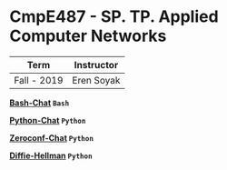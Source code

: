 # CmpE487 - SP. TP. Applied Computer Networks

Term | Instructor
-----| ----------
Fall - 2019 | Eren Soyak



**[Bash-Chat](https://github.com/bekir96/BOUN_PROJECTS/tree/master/CMPE487/Bash-Chat) `Bash`**

**[Python-Chat](https://github.com/bekir96/BOUN_PROJECTS/tree/master/CMPE487/Python-Chat) `Python`**

**[Zeroconf-Chat](https://github.com/bekir96/BOUN_PROJECTS/tree/master/CMPE487/ZeroconfChat) `Python`**

**[Diffie-Hellman](https://github.com/bekir96/BOUN_PROJECTS/tree/master/CMPE487/Diffie-Hellman) `Python`**

